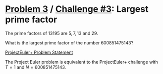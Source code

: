 [Problem 3](https://projecteuler.net/problem=3) /
[Challenge #3](https://www.hackerrank.com/contests/projecteuler/challenges/euler003/problem):
Largest prime factor
====================

The prime factors of $13195$ are $5, 7, 13$ and $29$.

What is the largest prime factor of the number $600851475143$?

[ProjectEuler+ Problem Statement](ProjectEuler%2B%20Challenge%20%233%20Problem%20Statement.pdf)

The Project Euler problem is equivalent to the ProjectEuler+ challenge with
$T = 1$ and $N = 600851475143$.
